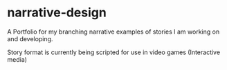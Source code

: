 # narrative-design

A Portfolio for my branching narrative examples of stories I am working on and developing. 

Story format is currently being scripted for use in video games (Interactive media)
